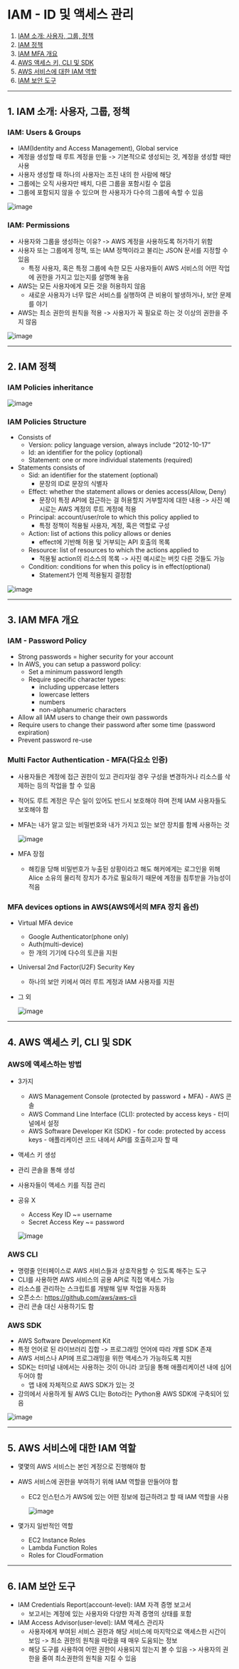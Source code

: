 # IAM - ID 및 액세스 관리

1. [IAM 소개: 사용자, 그룹, 정책](#1-IAM-소개-사용자-그룹-정책)
2. [IAM 정책](#2-IAM-정책)
3. [IAM MFA 개요](#3-IAM-MFA-개요)
4. [AWS 액세스 키, CLI 및 SDK](#4-AWS-액세스-키-CLI-및-SDK)
5. [AWS 서비스에 대한 IAM 역할](#5-AWS-서비스에-대한-IAM-역할)
6. [IAM 보안 도구](#6-IAM-보안-도구)

---

## 1. IAM 소개: 사용자, 그룹, 정책

### IAM: Users & Groups
- IAM(Identity and Access Management), Global service
- 계정을 생성할 때 루트 계정을 만듦 -> 기본적으로 생성되는 것, 계정을 생성할 때만 사용
- 사용자 생성할 때 하나의 사용자는 조진 내의 한 사람에 해당
- 그룹에는 오직 사용자만 배치, 다른 그룹을 포함시킬 수 없음
- 그룹에 포함되지 않을 수 있으며 한 사용자가 다수의 그룹에 속할 수 있음

![image](https://github.com/seonwook97/Certificate/assets/92377162/0acd71e9-232f-4736-bf5c-65b64adeb8d1)

### IAM: Permissions
- 사용자와 그룹을 생성하는 이유? -> AWS 계정을 사용하도록 허가하기 위함
- 사용자 또는 그룹에게 정책, 또는 IAM 정책이라고 불리는 JSON 문서를 지정할 수 있음
  - 특정 사용자, 혹은 특정 그룹에 속한 모든 사용자들이 AWS 서비스의 어떤 작업에 권한을 가지고 있는지를 설명해 놓음
- AWS는 모든 사용자에게 모든 것을 허용하지 않음
  - 새로운 사용자가 너무 많은 서비스를 실행하여 큰 비용이 발생하거나, 보안 문제를 야기
- AWS는 최소 권한의 원칙을 적용 -> 사용자가 꼭 필요로 하는 것 이상의 권한을 주지 않음

![image](https://github.com/seonwook97/Certificate/assets/92377162/0417f110-e304-42ee-871b-822be98daeae)

---

## 2. IAM 정책

### IAM Policies inheritance

![image](https://github.com/seonwook97/Certificate/assets/92377162/abdddf46-e764-43db-8a6f-8499cadc1ed6)

### IAM Policies Structure
- Consists of
  - Version: policy language version, always include “2012-10-17”
  - Id: an identifier for the policy (optional)
  - Statement: one or more individual statements (required)
- Statements consists of
  - Sid: an identifier for the statement (optional)
    - 문장의 ID로 문장의 식별자
  - Effect: whether the statement allows or denies access(Allow, Deny)
    - 문장이 특정 API에 접근하는 걸 허용할지 거부할지에 대한 내용 -> 사진 예시로는 AWS 계정의 루트 계정에 적용
  - Principal: account/user/role to which this policy applied to
    - 특정 정책이 적용될 사용자, 계정, 혹은 역할로 구성
  - Action: list of actions this policy allows or denies
    - effect에 기반해 허용 및 거부되는 API 호출의 목록
  - Resource: list of resources to which the actions applied to
    - 적용될 action의 리소스의 목록 -> 사진 예시로는 버킷 다른 것들도 가능
  - Condition: conditions for when this policy is in effect(optional)
    - Statement가 언제 적용될지 결정함 

![image](https://github.com/seonwook97/Certificate/assets/92377162/e7c8fc54-a0a5-431b-b791-3f0cba93b05e)

---

## 3. IAM MFA 개요

### IAM - Password Policy
- Strong passwords = higher security for your account
- In AWS, you can setup a password policy:
  - Set a minimum password length
  - Require specific character types:
    - including uppercase letters
    - lowercase letters
    - numbers
    - non-alphanumeric characters
- Allow all IAM users to change their own passwords
- Require users to change their password after some time (password expiration)
- Prevent password re-use

### Multi Factor Authentication - MFA(다요소 인증)
- 사용자들은 계정에 접근 권한이 있고 관리자일 경우 구성을 변경하거나 리소스를 삭제하는 등의 작업을 할 수 있음
- 적어도 루트 계정은 무슨 일이 있어도 반드시 보호해야 하며 전체 IAM 사용자들도 보호해야 함
- MFA는 내가 알고 있는 비밀번호와 내가 가지고 있는 보안 장치를 함께 사용하는 것

  ![image](https://github.com/seonwook97/Certificate/assets/92377162/268ab999-c399-48af-961c-590917e6469e)

- MFA 장점
  - 해킹을 당해 비밀번호가 누출된 상황이라고 해도 해커에게는 로그인을 위해 Alice 소유의 물리적 장치가 추가로 필요하기 때문에 계정을 침투받을 가능성이 적음

### MFA devices options in AWS(AWS에서의 MFA 장치 옵션)
- Virtual MFA device
  - Google Authenticator(phone only)
  - Auth(multi-device)
  - 한 개의 기기에 다수의 토큰을 지원
- Universal 2nd Factor(U2F) Security Key
  - 하나의 보안 키에서 여러 루트 계정과 IAM 사용자를 지원
- 그 외

  ![image](https://github.com/seonwook97/Certificate/assets/92377162/6b081528-af92-4f49-8f67-fd939abeaf4e)

---

## 4. AWS 액세스 키, CLI 및 SDK

### AWS에 액세스하는 방법
- 3가지
  - AWS Management Console (protected by password + MFA) - AWS 콘솔
  - AWS Command Line Interface (CLI): protected by access keys - 터미널에서 설정
  - AWS Software Developer Kit (SDK) - for code: protected by access keys - 애플리케이션 코드 내에서 API를 호출하고자 할 때
- 액세스 키 생성
- 관리 콘솔을 통해 생성
- 사용자들이 액세스 키를 직접 관리
- 공유 X
  - Access Key ID ~= username
  - Secret Access Key ~= password

  ![image](https://github.com/seonwook97/Certificate/assets/92377162/9b515dce-8b0c-43d6-b25f-8c814452fe8e)

### AWS CLI
- 명령줄 인터페이스로 AWS 서비스들과 상호작용할 수 있도록 해주는 도구
- CLI를 사용하면 AWS 서비스의 공용 API로 직접 액세스 가능
- 리소스를 관리하는 스크립트를 개발해 일부 작업을 자동화
- 오픈소스: https://github.com/aws/aws-cli
- 관리 콘솔 대신 사용하기도 함

### AWS SDK
- AWS Software Development Kit
- 특정 언어로 된 라이브러리 집합 -> 프로그래밍 언어에 따라 개별 SDK 존재
- AWS 서비스나 API에 프로그래밍을 위한 액세스가 가능하도록 지원
- SDK는 터미널 내에서는 사용하는 것이 아니라 코딩을 통해 애플리케이션 내에 심어두어야 함
  - 앱 내에 자체적으로 AWS SDK가 있는 것
- 강의에서 사용하게 될 AWS CLI는 Boto라는 Python용 AWS SDK에 구축되어 있음

![image](https://github.com/seonwook97/Certificate/assets/92377162/e26d7963-27cd-4674-94b3-20c19a189910)

---

## 5. AWS 서비스에 대한 IAM 역할
- 몇몇의 AWS 서비스는 본인 계정으로 진행해야 함
- AWS 서비스에 권한을 부여하기 위해 IAM 역할을 만들어야 함
  - EC2 인스턴스가 AWS에 있는 어떤 정보에 접근하려고 할 때 IAM 역할을 사용
    
    ![image](https://github.com/seonwook97/Certificate/assets/92377162/713ac71d-58db-4fc5-8498-6c6c48ef9923)

- 몇가지 일반적인 역할
  - EC2 Instance Roles
  - Lambda Function Roles
  - Roles for CloudFormation

---

## 6. IAM 보안 도구
- IAM Credentials Report(account-level): IAM 자격 증명 보고서
  - 보고서는 계정에 있는 사용자와 다양한 자격 증명의 상태를 포함
- IAM Access Advisor(user-level): IAM 액세스 관리자
  - 사용자에게 부여된 서비스 권한과 해당 서비스에 마지막으로 액세스한 시간이 보임 -> 최소 권한의 원칙을 따랐을 때 매우 도움되는 정보
  - 해당 도구를 사용하여 어떤 권한이 사용되지 않는지 볼 수 있음 -> 사용자의 권한을 줄여 최소권한의 원칙을 지킬 수 있음
